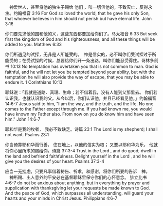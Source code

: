 　神爱世人，甚至将他的独生子赐给 他们 ，叫一切信他的，不致灭亡，反得永生。约翰福音 3:16
For God so loved the world, that he gave his only Son, that whoever believes in him should not perish but have eternal life. John 3:16

你们要先求他的国和他的义，这些东西都要加给你们了。马太福音 6:33
But seek first the kingdom of God and his righteousness, and all these things will be added to you. Matthew 6:33

你们所遇见的试探，无非是人所能受的。　神是信实的，必不叫你们受试探过于所能受的；在受试探的时候，总要给你们开一条出路，叫你们能忍受得住。哥林多前书 10:13
No temptation has overtaken you that is not common to man. God is faithful, and he will not let you be tempted beyond your ability, but with the temptation he will also provide the way of escape, that you may be able to endure it. 1 Corinthians 10:13

耶稣说：「我就是道路、真理、生命；若不借着我，没有人能到父那里去。 你们若认识我，也就认识我的父。从今以后，你们认识他，并且已经看见他。」约翰福音 14:6‭-‬7
Jesus said to him, "I am the way, and the truth, and the life. No one comes to the Father except through me.  If you had known me, you would have known my Father also. From now on you do know him and have seen him." John 14:6‭-‬7

耶和华是我的牧者， 我必不致缺乏。诗篇 23:1 The Lord is my shepherd; I shall not want.
 Psalms 23:1

你当倚靠耶和华而行善， 住在地上，以他的信实为粮；  又要以耶和华为乐， 他就将你心里所求的赐给你。诗篇 37:3‭-‬4
Trust in the Lord , and do good; dwell in the land and befriend faithfulness. Delight yourself in the Lord , and he will give you the desires of your heart. Psalms 37:3‭-‬4 

应当一无挂虑，只要凡事借着祷告、祈求，和感谢，将你们所要的告诉　神。 　神所赐、出人意外的平安必在基督耶稣里保守你们的心怀意念。
腓立比书 4:6‭-‬7
do not be anxious about anything, but in everything by prayer and supplication with thanksgiving let your requests be made known to God. And the peace of God, which surpasses all understanding, will guard your hearts and your minds in Christ Jesus.
Philippians 4:6‭-‬7

